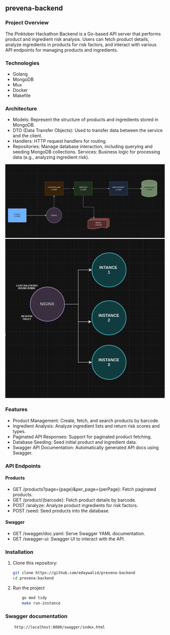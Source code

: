 ## prevena-backend

### Project Overview

The Pinktober Hackathon Backend is a Go-based API server that performs product and ingredient risk analysis. Users can fetch product details, analyze ingredients in products for risk factors, and interact with various API endpoints for managing products and ingredients.

### Technologies

- Golang
- MongoDB
- Mux
- Docker
- Makefile

### Architecture

- Models: Represent the structure of products and ingredients stored in MongoDB.
- DTO (Data Transfer Objects): Used to transfer data between the service and the client.
- Handlers: HTTP request handlers for routing.
- Repositories: Manage database interaction, including querying and seeding MongoDB collections.
  Services: Business logic for processing data (e.g., analyzing ingredient risk).

![Architecture](./assets/architecture.png)
![Proxy](./assets/proxy.png)

### Features

- Product Management: Create, fetch, and search products by barcode.
- Ingredient Analysis: Analyze ingredient lists and return risk scores and types.
- Paginated API Responses: Support for paginated product fetching.
- Database Seeding: Seed initial product and ingredient data.
- Swagger API Documentation: Automatically generated API docs using Swagger.

### API Endpoints

#### Products

- GET /products?page={page}&per_page={perPage}: Fetch paginated products.
- GET /product/{barcode}: Fetch product details by barcode.
- POST /analyze: Analyze product ingredients for risk factors.
- POST /seed: Seed products into the database.

#### Swagger

- GET /swagger/doc.yaml: Serve Swagger YAML documentation.
- GET /swagger-ui: Swagger UI to interact with the API.

### Installation

1. Clone this repository:

   ```bash
   git clone https://github.com/edaywalid/prevena-backend
   cd prevena-backend
   ```

2. Run the project

   ```bash
       go mod tidy
       make run-instance
   ```

### Swagger documentation

```bash
    http://localhost:8080/swagger/index.html
```
